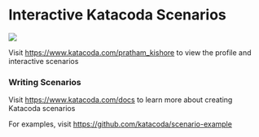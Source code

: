 # Interactive Katacoda Scenarios

[![](http://shields.katacoda.com/katacoda/pratham_kishore/count.svg)](https://www.katacoda.com/pratham_kishore "Get your profile on Katacoda.com")

Visit https://www.katacoda.com/pratham_kishore to view the profile and interactive scenarios

### Writing Scenarios
Visit https://www.katacoda.com/docs to learn more about creating Katacoda scenarios

For examples, visit https://github.com/katacoda/scenario-example
